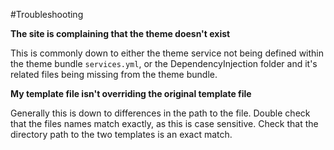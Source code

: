 #Troubleshooting

**The site is complaining that the theme doesn't exist**

This is commonly down to either the theme service not being defined within the theme bundle `services.yml`, or the DependencyInjection folder and it's related files being missing from the theme bundle.

**My template file isn't overriding the original template file**

Generally this is down to differences in the path to the file. Double check that the files names match exactly, as this is case sensitive. Check that the directory path to the two templates is an exact match.